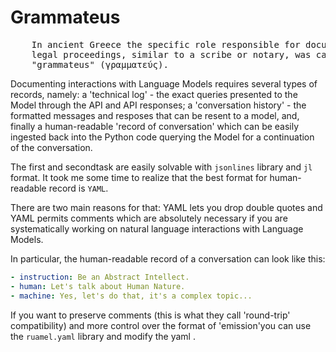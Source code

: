 # Grammateus 
<pre>
    In ancient Greece the specific role responsible for documenting
    legal proceedings, similar to a scribe or notary, was called a 
    "grammateus" (γραμματεύς).
</pre>
Documenting interactions with Language Models requires several types of records, namely: a 'technical log' - the exact queries presented to the Model through the API and API responses; a 'conversation history' - the formatted messages and resposes that can be resent to a model, and, finally a human-readable 'record of conversation' which can be easily ingested back into the Python code querying the Model for a continuation of the conversation.

The first and secondtask are easily solvable with `jsonlines` library and `jl` format. It took me some time to realize that the best format for human-readable record is `YAML`.

There are two main reasons for that: YAML lets you drop double quotes and YAML permits comments which are absolutely necessary if you are systematically working on natural language interactions with Language Models.

In particular, the human-readable record of a conversation can look like this:
```yaml
- instruction: Be an Abstract Intellect.
- human: Let's talk about Human Nature.
- machine: Yes, let's do that, it's a complex topic...
```
If you want to preserve comments (this is what they call 'round-trip' compatibility) and more control over the format of 'emission'you can use the `ruamel.yaml` library and modify the yaml .
